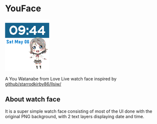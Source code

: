 # YouFace

![](https://github.com/remony/YouFace/blob/master/resources/screenshot.png?raw=true)

A You Watanabe from Love Live watch face inspired by [github/starrodkirby86/llsiw/](https://github.com/starrodkirby86/llsiw)

## About watch face
It is a super simple watch face consisting of most of the UI done with the original PNG background, with 2 text layers displaying date and time. 
